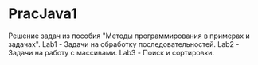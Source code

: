 # PracJava1
Решение задач из пособия "Методы программирования в примерах и задачах".
Lab1 - Задачи на обработку последовательностей.
Lab2 - Задачи на работу с массивами.
Lab3 - Поиск и сортировки.
